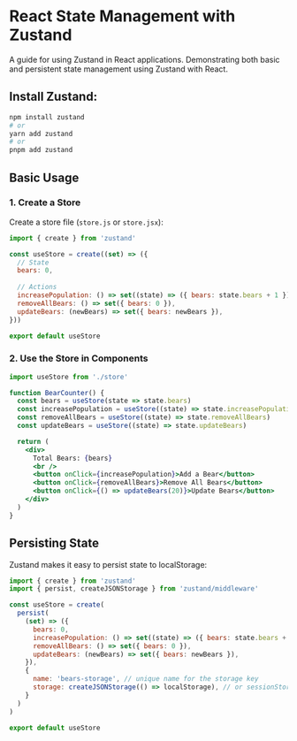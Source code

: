 # React State Management with Zustand

A guide for using Zustand in React applications. Demonstrating both basic and persistent state management using Zustand with React.

## Install Zustand:
   ```bash
   npm install zustand
   # or
   yarn add zustand
   # or
   pnpm add zustand
   ```

## Basic Usage

### 1. Create a Store

Create a store file (`store.js` or `store.jsx`):

```javascript
import { create } from 'zustand'

const useStore = create((set) => ({
  // State
  bears: 0,
  
  // Actions
  increasePopulation: () => set((state) => ({ bears: state.bears + 1 })),
  removeAllBears: () => set({ bears: 0 }),
  updateBears: (newBears) => set({ bears: newBears }),
}))

export default useStore
```

### 2. Use the Store in Components

```jsx
import useStore from './store'

function BearCounter() {
  const bears = useStore(state => state.bears)
  const increasePopulation = useStore((state) => state.increasePopulation)
  const removeAllBears = useStore((state) => state.removeAllBears)
  const updateBears = useStore((state) => state.updateBears)

  return (
    <div>
      Total Bears: {bears}
      <br />
      <button onClick={increasePopulation}>Add a Bear</button>
      <button onClick={removeAllBears}>Remove All Bears</button>
      <button onClick={() => updateBears(20)}>Update Bears</button>
    </div>
  )
}
```

## Persisting State

Zustand makes it easy to persist state to localStorage:

```javascript
import { create } from 'zustand'
import { persist, createJSONStorage } from 'zustand/middleware'

const useStore = create(
  persist(
    (set) => ({
      bears: 0,
      increasePopulation: () => set((state) => ({ bears: state.bears + 1 })),
      removeAllBears: () => set({ bears: 0 }),
      updateBears: (newBears) => set({ bears: newBears }),
    }),
    {
      name: 'bears-storage', // unique name for the storage key
      storage: createJSONStorage(() => localStorage), // or sessionStorage
    }
  )
)

export default useStore
```
